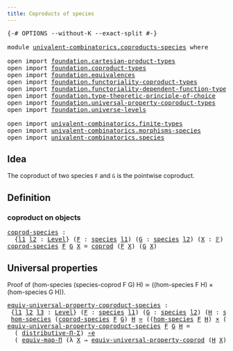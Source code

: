 ```yaml
---
title: Coproducts of species
---
```


<pre class="Agda"><a id="47" class="Symbol">{-#</a> <a id="51" class="Keyword">OPTIONS</a> <a id="59" class="Pragma">--without-K</a> <a id="71" class="Pragma">--exact-split</a> <a id="85" class="Symbol">#-}</a>

<a id="90" class="Keyword">module</a> <a id="97" href="univalent-combinatorics.coproducts-species.html" class="Module">univalent-combinatorics.coproducts-species</a> <a id="140" class="Keyword">where</a>

<a id="147" class="Keyword">open</a> <a id="152" class="Keyword">import</a> <a id="159" href="foundation.cartesian-product-types.html" class="Module">foundation.cartesian-product-types</a>
<a id="194" class="Keyword">open</a> <a id="199" class="Keyword">import</a> <a id="206" href="foundation.coproduct-types.html" class="Module">foundation.coproduct-types</a>
<a id="233" class="Keyword">open</a> <a id="238" class="Keyword">import</a> <a id="245" href="foundation.equivalences.html" class="Module">foundation.equivalences</a>
<a id="269" class="Keyword">open</a> <a id="274" class="Keyword">import</a> <a id="281" href="foundation.functoriality-coproduct-types.html" class="Module">foundation.functoriality-coproduct-types</a>
<a id="322" class="Keyword">open</a> <a id="327" class="Keyword">import</a> <a id="334" href="foundation.functoriality-dependent-function-types.html" class="Module">foundation.functoriality-dependent-function-types</a>
<a id="384" class="Keyword">open</a> <a id="389" class="Keyword">import</a> <a id="396" href="foundation.type-theoretic-principle-of-choice.html" class="Module">foundation.type-theoretic-principle-of-choice</a>
<a id="442" class="Keyword">open</a> <a id="447" class="Keyword">import</a> <a id="454" href="foundation.universal-property-coproduct-types.html" class="Module">foundation.universal-property-coproduct-types</a>
<a id="500" class="Keyword">open</a> <a id="505" class="Keyword">import</a> <a id="512" href="foundation.universe-levels.html" class="Module">foundation.universe-levels</a>

<a id="540" class="Keyword">open</a> <a id="545" class="Keyword">import</a> <a id="552" href="univalent-combinatorics.finite-types.html" class="Module">univalent-combinatorics.finite-types</a>
<a id="589" class="Keyword">open</a> <a id="594" class="Keyword">import</a> <a id="601" href="univalent-combinatorics.morphisms-species.html" class="Module">univalent-combinatorics.morphisms-species</a>
<a id="643" class="Keyword">open</a> <a id="648" class="Keyword">import</a> <a id="655" href="univalent-combinatorics.species.html" class="Module">univalent-combinatorics.species</a>
</pre>
## Idea

The coproduct of two species `F` and `G` is the pointwise coproduct.

## Definition

### coproduct on objects

<pre class="Agda"><a id="coprod-species"></a><a id="820" href="univalent-combinatorics.coproducts-species.html#820" class="Function">coprod-species</a> <a id="835" class="Symbol">:</a>
  <a id="839" class="Symbol">{</a><a id="840" href="univalent-combinatorics.coproducts-species.html#840" class="Bound">l1</a> <a id="843" href="univalent-combinatorics.coproducts-species.html#843" class="Bound">l2</a> <a id="846" class="Symbol">:</a> <a id="848" href="Agda.Primitive.html#597" class="Postulate">Level</a><a id="853" class="Symbol">}</a> <a id="855" class="Symbol">(</a><a id="856" href="univalent-combinatorics.coproducts-species.html#856" class="Bound">F</a> <a id="858" class="Symbol">:</a> <a id="860" href="univalent-combinatorics.species.html#429" class="Function">species</a> <a id="868" href="univalent-combinatorics.coproducts-species.html#840" class="Bound">l1</a><a id="870" class="Symbol">)</a> <a id="872" class="Symbol">(</a><a id="873" href="univalent-combinatorics.coproducts-species.html#873" class="Bound">G</a> <a id="875" class="Symbol">:</a> <a id="877" href="univalent-combinatorics.species.html#429" class="Function">species</a> <a id="885" href="univalent-combinatorics.coproducts-species.html#843" class="Bound">l2</a><a id="887" class="Symbol">)</a> <a id="889" class="Symbol">(</a><a id="890" href="univalent-combinatorics.coproducts-species.html#890" class="Bound">X</a> <a id="892" class="Symbol">:</a> <a id="894" href="univalent-combinatorics.finite-types.html#4743" class="Function">𝔽</a><a id="895" class="Symbol">)</a> <a id="897" class="Symbol">→</a> <a id="899" href="foundation-core.universe-levels.html#235" class="Primitive">UU</a> <a id="902" class="Symbol">(</a><a id="903" href="univalent-combinatorics.coproducts-species.html#840" class="Bound">l1</a> <a id="906" href="Agda.Primitive.html#810" class="Primitive Operator">⊔</a> <a id="908" href="univalent-combinatorics.coproducts-species.html#843" class="Bound">l2</a><a id="910" class="Symbol">)</a>
<a id="912" href="univalent-combinatorics.coproducts-species.html#820" class="Function">coprod-species</a> <a id="927" href="univalent-combinatorics.coproducts-species.html#927" class="Bound">F</a> <a id="929" href="univalent-combinatorics.coproducts-species.html#929" class="Bound">G</a> <a id="931" href="univalent-combinatorics.coproducts-species.html#931" class="Bound">X</a> <a id="933" class="Symbol">=</a> <a id="935" href="foundation.coproduct-types.html#1182" class="Datatype">coprod</a> <a id="942" class="Symbol">(</a><a id="943" href="univalent-combinatorics.coproducts-species.html#927" class="Bound">F</a> <a id="945" href="univalent-combinatorics.coproducts-species.html#931" class="Bound">X</a><a id="946" class="Symbol">)</a> <a id="948" class="Symbol">(</a><a id="949" href="univalent-combinatorics.coproducts-species.html#929" class="Bound">G</a> <a id="951" href="univalent-combinatorics.coproducts-species.html#931" class="Bound">X</a><a id="952" class="Symbol">)</a>
</pre>
## Universal properties

Proof of (hom-species (species-coprod F G) H) ≃ ((hom-species F H) × (hom-species G H)).

<pre class="Agda"><a id="equiv-universal-property-coproduct-species"></a><a id="1082" href="univalent-combinatorics.coproducts-species.html#1082" class="Function">equiv-universal-property-coproduct-species</a> <a id="1125" class="Symbol">:</a>
 <a id="1128" class="Symbol">{</a><a id="1129" href="univalent-combinatorics.coproducts-species.html#1129" class="Bound">l1</a> <a id="1132" href="univalent-combinatorics.coproducts-species.html#1132" class="Bound">l2</a> <a id="1135" href="univalent-combinatorics.coproducts-species.html#1135" class="Bound">l3</a> <a id="1138" class="Symbol">:</a> <a id="1140" href="Agda.Primitive.html#597" class="Postulate">Level</a><a id="1145" class="Symbol">}</a> <a id="1147" class="Symbol">(</a><a id="1148" href="univalent-combinatorics.coproducts-species.html#1148" class="Bound">F</a> <a id="1150" class="Symbol">:</a> <a id="1152" href="univalent-combinatorics.species.html#429" class="Function">species</a> <a id="1160" href="univalent-combinatorics.coproducts-species.html#1129" class="Bound">l1</a><a id="1162" class="Symbol">)</a> <a id="1164" class="Symbol">(</a><a id="1165" href="univalent-combinatorics.coproducts-species.html#1165" class="Bound">G</a> <a id="1167" class="Symbol">:</a> <a id="1169" href="univalent-combinatorics.species.html#429" class="Function">species</a> <a id="1177" href="univalent-combinatorics.coproducts-species.html#1132" class="Bound">l2</a><a id="1179" class="Symbol">)</a> <a id="1181" class="Symbol">(</a><a id="1182" href="univalent-combinatorics.coproducts-species.html#1182" class="Bound">H</a> <a id="1184" class="Symbol">:</a> <a id="1186" href="univalent-combinatorics.species.html#429" class="Function">species</a> <a id="1194" href="univalent-combinatorics.coproducts-species.html#1135" class="Bound">l3</a><a id="1196" class="Symbol">)</a> <a id="1198" class="Symbol">→</a>
 <a id="1201" href="univalent-combinatorics.morphisms-species.html#833" class="Function">hom-species</a> <a id="1213" class="Symbol">(</a><a id="1214" href="univalent-combinatorics.coproducts-species.html#820" class="Function">coprod-species</a> <a id="1229" href="univalent-combinatorics.coproducts-species.html#1148" class="Bound">F</a> <a id="1231" href="univalent-combinatorics.coproducts-species.html#1165" class="Bound">G</a><a id="1232" class="Symbol">)</a> <a id="1234" href="univalent-combinatorics.coproducts-species.html#1182" class="Bound">H</a> <a id="1236" href="foundation-core.equivalences.html#1621" class="Function Operator">≃</a> <a id="1238" class="Symbol">((</a><a id="1240" href="univalent-combinatorics.morphisms-species.html#833" class="Function">hom-species</a> <a id="1252" href="univalent-combinatorics.coproducts-species.html#1148" class="Bound">F</a> <a id="1254" href="univalent-combinatorics.coproducts-species.html#1182" class="Bound">H</a><a id="1255" class="Symbol">)</a> <a id="1257" href="foundation-core.cartesian-product-types.html#590" class="Function Operator">×</a> <a id="1259" class="Symbol">(</a><a id="1260" href="univalent-combinatorics.morphisms-species.html#833" class="Function">hom-species</a> <a id="1272" href="univalent-combinatorics.coproducts-species.html#1165" class="Bound">G</a> <a id="1274" href="univalent-combinatorics.coproducts-species.html#1182" class="Bound">H</a><a id="1275" class="Symbol">))</a>
<a id="1278" href="univalent-combinatorics.coproducts-species.html#1082" class="Function">equiv-universal-property-coproduct-species</a> <a id="1321" href="univalent-combinatorics.coproducts-species.html#1321" class="Bound">F</a> <a id="1323" href="univalent-combinatorics.coproducts-species.html#1323" class="Bound">G</a> <a id="1325" href="univalent-combinatorics.coproducts-species.html#1325" class="Bound">H</a> <a id="1327" class="Symbol">=</a>
  <a id="1331" class="Symbol">(</a> <a id="1333" href="foundation.type-theoretic-principle-of-choice.html#4367" class="Function">distributive-Π-Σ</a><a id="1349" class="Symbol">)</a> <a id="1351" href="foundation-core.equivalences.html#7869" class="Function Operator">∘e</a>
  <a id="1356" class="Symbol">(</a> <a id="1358" href="foundation-core.functoriality-dependent-function-types.html#2227" class="Function">equiv-map-Π</a> <a id="1370" class="Symbol">(λ</a> <a id="1373" href="univalent-combinatorics.coproducts-species.html#1373" class="Bound">X</a> <a id="1375" class="Symbol">→</a> <a id="1377" href="foundation.universal-property-coproduct-types.html#2190" class="Function">equiv-universal-property-coprod</a> <a id="1409" class="Symbol">(</a><a id="1410" href="univalent-combinatorics.coproducts-species.html#1325" class="Bound">H</a> <a id="1412" href="univalent-combinatorics.coproducts-species.html#1373" class="Bound">X</a><a id="1413" class="Symbol">)))</a>
</pre>
